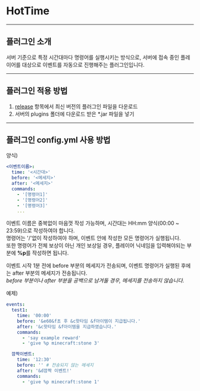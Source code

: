 HotTime
=============
----
플러그인 소개
-------------
서버 기준으로 특정 시간대마다 명령어를 실행시키는 방식으로, 서버에 접속 중인 플레이어를 대상으로 이벤트를 자동으로 진행해주는 플러그인입니다.

----
플러그인 적용 방법
-------------
1. [release](https://github.com/MineFactory-Resource/HotTime/releases) 항목에서 최신 버전의 플러그인 파일을 다운로드
2. 서버의 plugins 폴더에 다운로드 받은 *.jar 파일을 넣기

----
플러그인 config.yml 사용 방법
-------------
양식)
```yaml
<이벤트이름>:
  time: '<시간대>'
  before: '<메세지>'
  after: '<메세지>'
  commands:
    - '[명령어1]'
    - '[명령어2]'
    - '[명령어3]'
    ...
```
이벤트 이름은 중복없이 마음껏 작성 가능하며, 시간대는 HH:mm 양식(00:00 ~ 23:59)으로 작성하여야 합니다.  
명령어는 '/'없이 작성하여야 하며, 이벤트 안에 작성한 모든 명령어가 실행됩니다.  
또한 명령어가 전체 보상이 아닌 개인 보상일 경우, 플레이어 닉네임을 입력해야되는 부분에 **%p**를 작성하면 됩니다.  
  
이벤트 시작 1분 전에 before 부분의 메세지가 전송되며, 이벤트 명령어가 실행된 후에는 after 부분의 메세지가 전송됩니다.  
_before 부분이나 after 부분을 공백으로 남겨둘 경우, 메세지를 전송하지 않습니다._

예제)
```yaml
events:
  test1:
    time: '00:00'
    before: '&e60&f초 후 &c핫타임 &f아이템이 지급됩니다.'
    after: '&c핫타임 &f아이템을 지급하였습니다.'
    commands:
      - 'say example reward'
      - 'give %p minecraft:stone 3'

  깜짝이벤트:
    time: '12:30'
    before: '' # 전송되지 않는 메세지
    after: '&d깜짝 이벤트!'
    commands:
      - 'give %p minecraft:stone 1'
```
